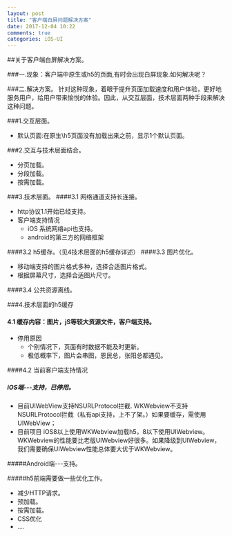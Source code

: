 ```yaml
---
layout: post
title: "客户端白屏问题解决方案"
date: 2017-12-04 10:22
comments: true
categories: iOS-UI
---
```


##关于客户端白屏解决方案。

###一.现象：客户端中原生或h5的页面,有时会出现白屏现象.如何解决呢？

<!--more-->


###二.解决方案。
  针对这种现象，着眼于提升页面加载速度和用户体验，更好地服务用户，给用户带来愉悦的体验。因此，从交互层面，技术层面两种手段来解决这种问题。
  
  
###1.交互层面。

* 默认页面:在原生\h5页面没有加载出来之前，显示1个默认页面。

###2.交互与技术层面结合。
* 分页加载。
* 分段加载。
* 按需加载。

###3.技术层面。
####3.1 网络通道支持长连接。
* http协议1.1开始已经支持。
* 客户端支持情况
	* iOS 系统网络api也支持。 
	* android的第三方的网络框架

####3.2 h5缓存。（见4技术层面的h5缓存详述）
####3.3 图片优化。
* 移动端支持的图片格式多种，选择合适图片格式。
* 根据屏幕尺寸，选择合适图片尺寸。

####3.4 公共资源离线。

###4.技术层面的h5缓存
#### 4.1 缓存内容：图片，jS等较大资源文件，客户端支持。
* 停用原因
	* 个别情况下，页面有时数据不能及时更新。
	*  极低概率下，图片会串图，恩民总，张阳总都遇见。 

####4.2 当前客户端支持情况
##### iOS端---支持，已停用。
* 目前UIWebView支持NSURLProtocol拦截. WKWebview不支持NSURLProtocol拦截（私有api支持，上不了架。）如果要缓存，需使用UIWebView；
* 目前项目 iOS8以上使用WKWebview加载h5，8以下使用UIWebview。WKWebview的性能要比老版UIWebview好很多。如果降级到UIWebview，我们需要确保UIWebview性能总体要大优于WKWebview。

#####Android端---支持。

#####h5前端需要做一些优化工作。
* 减少HTTP请求。
* 预加载。
* 按需加载。
* CSS优化
* ....

